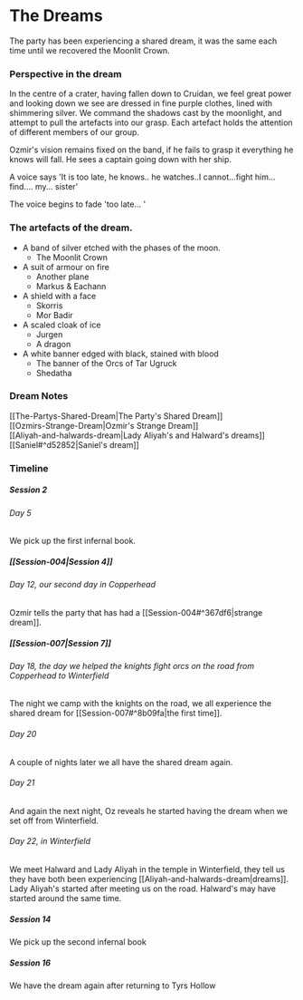 # The Dreams
The party has been experiencing a shared dream, it was the same each time until we recovered the Moonlit Crown.

### Perspective in the dream
In the centre of a crater, having fallen down to Cruidan, we feel great power and looking down we see are dressed in fine purple clothes, lined with shimmering silver. We command the shadows cast by the moonlight, and attempt to pull the artefacts into our grasp. Each artefact holds the attention of different members of our group.  

Ozmir's vision remains fixed on the band, if he fails to grasp it everything he knows will fall. He sees a captain going down with her ship.

A voice says  'It is too late, he knows.. he watches..I cannot...fight him... find.... my... sister'

The voice begins to fade 'too late... '

### The artefacts of the dream.
- A band of silver etched with the phases of the moon.
	- The Moonlit Crown
- A suit of armour on fire
	- Another plane
	- Markus & Eachann
- A shield with a face
	- Skorris
	- Mor Badir
- A scaled cloak of ice
	- Jurgen
	- A dragon
- A white banner edged with black, stained with blood
	- The banner of the Orcs of Tar Ugruck
	- Shedatha

### Dream Notes
[[The-Partys-Shared-Dream|The  Party's Shared Dream]]  
[[Ozmirs-Strange-Dream|Ozmir's Strange Dream]]  
[[Aliyah-and-halwards-dream|Lady Aliyah's and Halward's dreams]]  
[[Saniel#^d52852|Saniel's dream]]  

### Timeline
##### Session 2
###### Day 5
We pick up the first infernal book.
##### [[Session-004|Session 4]]
###### Day 12, our second day in Copperhead 
Ozmir tells the party that has had a [[Session-004#^367df6|strange dream]]. 

##### [[Session-007|Session 7]]
###### Day 18, the day we helped the knights fight orcs on the road from Copperhead to Winterfield 
The night we camp with the knights on the road, we all experience the shared dream for [[Session-007#^8b09fa|the first time]].

###### Day 20
A couple of nights later we all have the shared dream again.

###### Day 21
And again the next night, Oz reveals he started having the dream when we set off from Winterfield.

###### Day 22, in Winterfield
We meet Halward and Lady Aliyah in the temple in Winterfield, they tell us they have both been experiencing [[Aliyah-and-halwards-dream|dreams]].
Lady Aliyah's started after meeting us on the road.
Halward's may have started around the same time.

##### Session 14
We pick up the second infernal book

##### Session 16
We have the dream again after returning to Tyrs Hollow